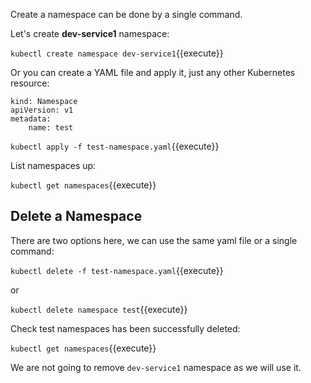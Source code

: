 Create a namespace can be done by a single command. 

Let's create **dev-service1** namespace:

`kubectl create namespace dev-service1`{{execute}}

Or you can create a YAML file and apply it, just any other Kubernetes resource:

```
kind: Namespace
apiVersion: v1
metadata:
    name: test
```

`kubectl apply -f test-namespace.yaml`{{execute}}

List namespaces up:

`kubectl get namespaces`{{execute}}

## Delete a Namespace

There are two options here, we can use the same yaml file or a single command:

`kubectl delete -f test-namespace.yaml`{{execute}}

 or 
 
`kubectl delete namespace test`{{execute}}

Check test namespaces has been successfully deleted:

`kubectl get namespaces`{{execute}}

We are not going to remove ```dev-service1``` namespace as we will use it.

